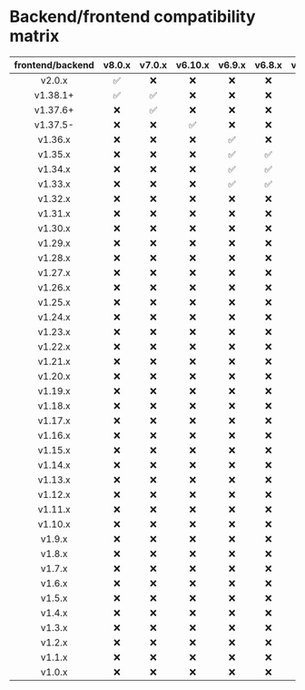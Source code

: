 # Backend/frontend compatibility matrix

| frontend/backend | v8.0.x | v7.0.x | v6.10.x | v6.9.x | v6.8.x | v6.7.x | v6.6.x | v6.5.x | v6.4.x | v6.3.x | v6.2.x | v6.1.x | v6.0.x | v5.4.x | v5.3.x | v5.2.x | v5.1.x | v5.0.x |
|:----------------:|:------:|:------:|:------:|:------:|:------:|:------:|:------:|:------:|:------:|:------:|:------:|:------:|:------:|:------:|:------:|:------:|:------:|:------:|
|      v2.0.x     |    ✅    |    ❌    |    ❌    |    ❌   |    ❌   |    ❌   |    ❌   |    ❌   |    ❌   |    ❌   |    ❌   |    ❌   |    ❌   |    ❌   |    ❌   |    ❌   |    ❌   |    ❌   |
|      v1.38.1+     |    ✅    |    ✅    |    ❌    |    ❌   |    ❌   |    ❌   |    ❌   |    ❌   |    ❌   |    ❌   |    ❌   |    ❌   |    ❌   |    ❌   |    ❌   |    ❌   |    ❌   |    ❌   |
|      v1.37.6+     |    ❌    |    ✅    |    ❌    |    ❌   |    ❌   |    ❌   |    ❌   |    ❌   |    ❌   |    ❌   |    ❌   |    ❌   |    ❌   |    ❌   |    ❌   |    ❌   |    ❌   |    ❌   |
|      v1.37.5-     |    ❌    |    ❌    |    ✅    |    ❌   |    ❌   |    ❌   |    ❌   |    ❌   |    ❌   |    ❌   |    ❌   |    ❌   |    ❌   |    ❌   |    ❌   |    ❌   |    ❌   |    ❌   |
|      v1.36.x     |    ❌    |    ❌    |    ❌    |    ✅   |    ❌   |    ❌   |    ❌   |    ❌   |    ❌   |    ❌   |    ❌   |    ❌   |    ❌   |    ❌   |    ❌   |    ❌   |    ❌   |    ❌   |
|      v1.35.x     |    ❌    |    ❌    |    ❌    |    ✅   |    ✅   |    ✅   |    ✅   |    ❌   |    ❌   |    ❌   |    ❌   |    ❌   |    ❌   |    ❌   |    ❌   |    ❌   |    ❌   |    ❌   |
|      v1.34.x     |    ❌    |    ❌    |    ❌    |    ✅   |    ✅   |    ✅   |    ✅   |    ❌   |    ❌   |    ❌   |    ❌   |    ❌   |    ❌   |    ❌   |    ❌   |    ❌   |    ❌   |    ❌   |
|      v1.33.x     |    ❌    |    ❌    |    ❌    |    ✅   |    ✅   |    ✅   |    ✅   |    ❌   |    ❌   |    ❌   |    ❌   |    ❌   |    ❌   |    ❌   |    ❌   |    ❌   |    ❌   |    ❌   |
|      v1.32.x     |    ❌    |    ❌    |    ❌    |    ❌    |   ❌   |    ✅   |    ✅   |    ❌   |    ❌   |    ❌   |    ❌   |    ❌   |    ❌   |    ❌   |    ❌   |    ❌   |    ❌   |    ❌   |
|      v1.31.x     |    ❌    |    ❌    |    ❌    |    ❌    |   ❌   |    ✅   |    ✅   |    ❌   |    ❌   |    ❌   |    ❌   |    ❌   |    ❌   |    ❌   |    ❌   |    ❌   |    ❌   |    ❌   |
|      v1.30.x     |    ❌    |    ❌    |    ❌    |    ❌    |   ❌   |    ✅   |    ✅   |    ❌   |    ❌   |    ❌   |    ❌   |    ❌   |    ❌   |    ❌   |    ❌   |    ❌   |    ❌   |    ❌   |
|      v1.29.x     |    ❌    |    ❌    |    ❌    |    ❌    |   ❌   |    ❌   |    ❌   |    ✅   |    ✅   |    ❌   |    ❌   |    ❌   |    ❌   |    ❌   |    ❌   |    ❌   |    ❌   |    ❌   |
|      v1.28.x     |    ❌    |    ❌    |    ❌    |    ❌    |   ❌   |    ❌   |    ❌   |    ❌   |    ✅   |    ❌   |    ❌   |    ❌   |    ❌   |    ❌   |    ❌   |    ❌   |    ❌   |    ❌   |
|      v1.27.x     |    ❌    |    ❌    |    ❌    |    ❌    |   ❌   |    ❌   |    ❌   |    ❌   |    ❌   |    ✅   |    ✅   |    ❌   |    ❌   |    ❌   |    ❌   |    ❌   |    ❌   |    ❌   |
|      v1.26.x     |    ❌    |    ❌    |    ❌    |    ❌    |   ❌   |    ❌   |    ❌   |    ❌   |    ❌   |    ✅   |    ✅   |    ❌   |    ❌   |    ❌   |    ❌   |    ❌   |    ❌   |    ❌   |
|      v1.25.x     |    ❌    |    ❌    |    ❌    |    ❌    |   ❌   |    ❌   |    ❌   |    ❌   |    ❌   |    ✅   |    ✅   |    ❌   |    ❌   |    ❌   |    ❌   |    ❌   |    ❌   |    ❌   |
|      v1.24.x     |    ❌    |    ❌    |    ❌    |    ❌    |   ❌   |    ❌   |    ❌   |    ❌   |    ❌   |    ❌   |    ❌   |    ✅   |    ❌   |    ❌   |    ❌   |    ❌   |    ❌   |    ❌   |
|      v1.23.x     |    ❌    |    ❌    |    ❌    |    ❌    |   ❌   |    ❌   |    ❌   |    ❌   |    ❌   |    ❌   |    ❌   |    ✅   |    ❌   |    ❌   |    ❌   |    ❌   |    ❌   |    ❌   |
|      v1.22.x     |    ❌    |    ❌    |    ❌    |    ❌    |   ❌   |    ❌   |    ❌   |    ❌   |    ❌   |    ❌   |    ❌   |    ❌   |    ✅   |    ❌   |    ❌   |    ❌   |    ❌   |    ❌   |
|      v1.21.x     |    ❌    |    ❌    |    ❌    |    ❌    |   ❌   |    ❌   |    ❌   |    ❌   |    ❌   |    ❌   |    ❌   |    ❌   |    ✅   |    ❌   |    ❌   |    ❌   |    ❌   |    ❌   |
|      v1.20.x     |    ❌    |    ❌    |    ❌    |    ❌    |   ❌   |    ❌   |    ❌   |    ❌   |    ❌   |    ❌   |    ❌   |    ❌   |    ❌   |    ✅   |    ❌   |    ❌   |    ❌   |    ❌   |
|      v1.19.x     |    ❌    |    ❌    |    ❌    |    ❌    |   ❌   |    ❌   |    ❌   |    ❌   |    ❌   |    ❌   |    ❌   |    ❌   |    ❌   |    ❌   |    ✅   |    ❌   |    ❌   |    ❌   |
|      v1.18.x     |    ❌    |    ❌    |    ❌    |    ❌    |   ❌   |    ❌   |    ❌   |    ❌   |    ❌   |    ❌   |    ❌   |    ❌   |    ❌   |    ❌   |    ✅   |    ❌   |    ❌   |    ❌   |
|      v1.17.x     |    ❌    |    ❌    |    ❌    |    ❌    |   ❌   |    ❌   |    ❌   |    ❌   |    ❌   |    ❌   |    ❌   |    ❌   |    ❌   |    ❌   |    ✅   |    ❌   |    ❌   |    ❌   |
|      v1.16.x     |    ❌    |    ❌    |    ❌    |    ❌    |   ❌   |    ❌   |    ❌   |    ❌   |    ❌   |    ❌   |    ❌   |    ❌   |    ❌   |    ❌   |    ✅   |    ❌   |    ❌   |    ❌   |
|      v1.15.x     |    ❌    |    ❌    |    ❌    |    ❌    |   ❌   |    ❌   |    ❌   |    ❌   |    ❌   |    ❌   |    ❌   |    ❌   |    ❌   |    ❌   |    ❌   |    ✅   |    ❌   |    ❌   |
|      v1.14.x     |    ❌    |    ❌    |    ❌    |    ❌    |   ❌   |    ❌   |    ❌   |    ❌   |    ❌   |    ❌   |    ❌   |    ❌   |    ❌   |    ❌   |    ❌   |    ✅   |    ❌   |    ❌   |
|      v1.13.x     |    ❌    |    ❌    |    ❌    |    ❌    |   ❌   |    ❌   |    ❌   |    ❌   |    ❌   |    ❌   |    ❌   |    ❌   |    ❌   |    ❌   |    ❌   |    ✅   |    ❌   |    ❌   |
|      v1.12.x     |    ❌    |    ❌    |    ❌    |    ❌    |   ❌   |    ❌   |    ❌   |    ❌   |    ❌   |    ❌   |    ❌   |    ❌   |    ❌   |    ❌   |    ❌   |    ✅   |    ❌   |    ❌   |
|      v1.11.x     |    ❌    |    ❌    |    ❌    |    ❌    |   ❌   |    ❌   |    ❌   |    ❌   |    ❌   |    ❌   |    ❌   |    ❌   |    ❌   |    ❌   |    ❌   |    ✅   |    ❌   |    ❌   |
|      v1.10.x     |    ❌    |    ❌    |    ❌    |    ❌    |   ❌   |    ❌   |    ❌   |    ❌   |    ❌   |    ❌   |    ❌   |    ❌   |    ❌   |    ❌   |    ❌   |    ✅   |    ❌   |    ❌   |
|      v1.9.x      |    ❌    |    ❌    |    ❌    |    ❌    |   ❌   |    ❌   |    ❌   |    ❌   |    ❌   |    ❌   |    ❌   |    ❌   |    ❌   |    ❌   |    ❌   |    ✅   |    ❌   |    ❌   |
|      v1.8.x      |    ❌    |    ❌    |    ❌    |    ❌    |   ❌   |    ❌   |    ❌   |    ❌   |    ❌   |    ❌   |    ❌   |    ❌   |    ❌   |    ❌   |    ❌   |    ✅   |    ❌   |    ❌   |
|      v1.7.x      |    ❌    |    ❌    |    ❌    |    ❌    |   ❌   |    ❌   |    ❌   |    ❌   |    ❌   |    ❌   |    ❌   |    ❌   |    ❌   |    ❌   |    ❌   |    ✅   |    ❌   |    ❌   |
|      v1.6.x      |    ❌    |    ❌    |    ❌    |    ❌    |   ❌   |    ❌   |    ❌   |    ❌   |    ❌   |    ❌   |    ❌   |    ❌   |    ❌   |    ❌   |    ❌   |    ✅   |    ❌   |    ❌   |
|      v1.5.x      |    ❌    |    ❌    |    ❌    |    ❌    |   ❌   |    ❌   |    ❌   |    ❌   |    ❌   |    ❌   |    ❌   |    ❌   |    ❌   |    ❌   |    ❌   |    ✅   |    ❌   |    ❌   |
|      v1.4.x      |    ❌    |    ❌    |    ❌    |    ❌    |   ❌   |    ❌   |    ❌   |    ❌   |    ❌   |    ❌   |    ❌   |    ❌   |    ❌   |    ❌   |    ❌   |    ❌   |    ✅   |    ❌   |
|      v1.3.x      |    ❌    |    ❌    |    ❌    |    ❌    |   ❌   |    ❌   |    ❌   |    ❌   |    ❌   |    ❌   |    ❌   |    ❌   |    ❌   |    ❌   |    ❌   |    ❌   |    ✅   |    ❌   |
|      v1.2.x      |    ❌    |    ❌    |    ❌    |    ❌    |   ❌   |    ❌   |    ❌   |    ❌   |    ❌   |    ❌   |    ❌   |    ❌   |    ❌   |    ❌   |    ❌   |    ❌   |    ✅   |    ❌   |
|      v1.1.x      |    ❌    |    ❌    |    ❌    |    ❌    |   ❌   |    ❌   |    ❌   |    ❌   |    ❌   |    ❌   |    ❌   |    ❌   |    ❌   |    ❌   |    ❌   |    ❌   |    ✅   |    ❌   |
|      v1.0.x      |    ❌    |    ❌    |    ❌    |    ❌    |   ❌   |    ❌   |    ❌   |    ❌   |    ❌   |    ❌   |    ❌   |    ❌   |    ❌   |    ❌   |    ❌   |    ❌   |    ✅   |    ✅   |